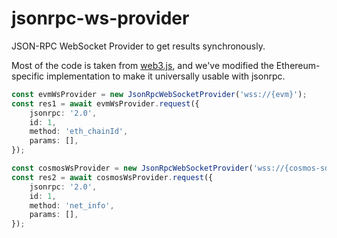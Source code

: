 # jsonrpc-ws-provider
JSON-RPC WebSocket Provider to get results synchronously.

Most of the code is taken from [web3.js](https://github.com/web3/web3.js/tree/4.x/packages/web3-providers-ws), and we've modified the Ethereum-specific implementation to make it universally usable with jsonrpc.

```typescript
const evmWsProvider = new JsonRpcWebSocketProvider('wss://{evm}');
const res1 = await evmWsProvider.request({
    jsonrpc: '2.0',
    id: 1,
    method: 'eth_chainId',
    params: [],
});

const cosmosWsProvider = new JsonRpcWebSocketProvider('wss://{cosmos-sdk}/websocket');
const res2 = await cosmosWsProvider.request({
    jsonrpc: '2.0',
    id: 1,
    method: 'net_info',
    params: [],
});
```